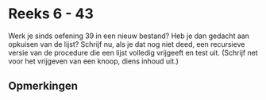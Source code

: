 # Reeks 6 - 43
Werk je sinds oefening 39 in een nieuw bestand? Heb je dan gedacht aan opkuisen van de lijst? Schrijf nu, als je dat
nog niet deed, een recursieve versie van de procedure die een lijst volledig vrijgeeft en test uit.
(Schrijf net voor het vrijgeven van een knoop, diens inhoud uit.)

## Opmerkingen
